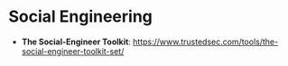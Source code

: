 # Social Engineering
- **The Social-Engineer Toolkit**: https://www.trustedsec.com/tools/the-social-engineer-toolkit-set/
